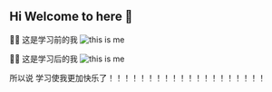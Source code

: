 ## Hi Welcome to here 👋

🙋‍♀️ 这是学习前的我
![this is me](https://gimg2.baidu.com/image_search/src=http%3A%2F%2Fsjbz-fd.zol-img.com.cn%2Ft_s320x510c5%2Fg2%2FM00%2F03%2F03%2FChMlWV6GqeKIcRR-ABGHOq9QEE0AAOCJQArxTIAEYdS157.jpg&refer=http%3A%2F%2Fsjbz-fd.zol-img.com.cn&app=2002&size=f9999,10000&q=a80&n=0&g=0n&fmt=jpeg?sec=1642852440&t=37adc1d8466cbf30ad5098c529bb8be4)

🙋‍♀️ 这是学习后的我
![this is me](https://pics7.baidu.com/feed/b7fd5266d01609244b7fb0a78ec648fce7cd347f.png?token=a7ab4c56b87dce511ba649da152ed71c)

所以说 学习使我更加快乐了！！！！！！！！！！！！！！！！！！！！
